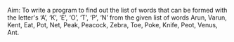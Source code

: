 Aim: To write a program to find out the list of words that can be formed with the letter's ‘A’, ‘K’, ‘E’, ‘O’, ‘T’, ‘P’, ‘N’ from the given list of words Arun, Varun, Kent, Eat, Pot, Net, Peak, Peacock, Zebra, Toe, Poke, Knife, Peot, Venus, Ant. 